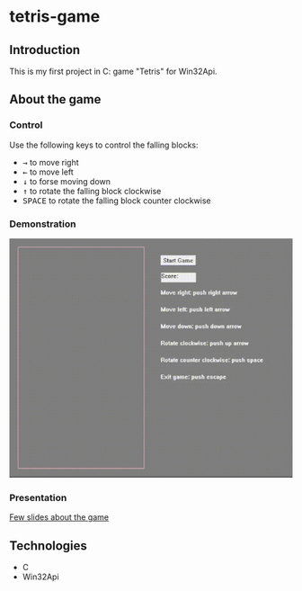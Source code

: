 # tetris-game

## Introduction
This is my first project in C: game "Tetris" for Win32Api.

## About the game

### Control
Use the following keys to control the falling blocks:  
- <kbd>→</kbd> to move right
- <kbd>←</kbd> to move left
- <kbd>↓</kbd> to forse moving down 
- <kbd>↑</kbd> to rotate the falling block clockwise
- <kbd>SPACE</kbd> to rotate the falling block counter clockwise

### Demonstration
![alt text](https://github.com/milaShurupova/tetris-game/blob/master/teris-game-gif.gif "Tetris game demonstration")

### Presentation
[Few slides about the game](https://www.slideshare.net/LiudmilaShurupova/tetrisgamepresentationforgithubpptx)

## Technologies
- C
- Win32Api
